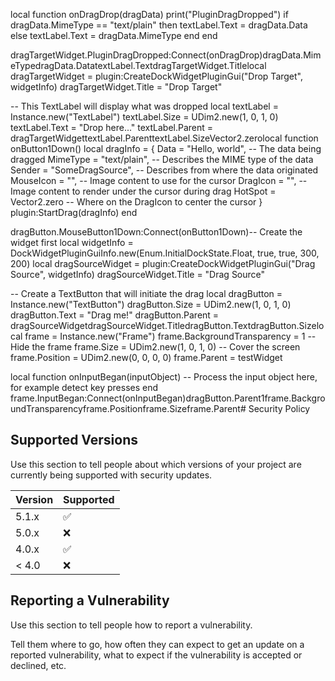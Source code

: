 local function onDragDrop(dragData)
	print("PluginDragDropped")
	if dragData.MimeType == "text/plain" then
		textLabel.Text = dragData.Data
	else
		textLabel.Text = dragData.MimeType
	end
end

dragTargetWidget.PluginDragDropped:Connect(onDragDrop)dragData.MimeTypedragData.DatatextLabel.TextdragTargetWidget.Titlelocal dragTargetWidget = plugin:CreateDockWidgetPluginGui("Drop Target", widgetInfo)
dragTargetWidget.Title = "Drop Target"

-- This TextLabel will display what was dropped
local textLabel = Instance.new("TextLabel")
textLabel.Size = UDim2.new(1, 0, 1, 0)
textLabel.Text = "Drop here..."
textLabel.Parent = dragTargetWidgettextLabel.ParenttextLabel.SizeVector2.zerolocal function onButton1Down()
	local dragInfo = {
		Data = "Hello, world",      -- The data being dragged
		MimeType = "text/plain",    -- Describes the MIME type of the data
		Sender = "SomeDragSource",  -- Describes from where the data originated
		MouseIcon = "",             -- Image content to use for the cursor
		DragIcon = "",              -- Image content to render under the cursor during drag
		HotSpot = Vector2.zero -- Where on the DragIcon to center the cursor
	}
	plugin:StartDrag(dragInfo)
end

dragButton.MouseButton1Down:Connect(onButton1Down)-- Create the widget first
local widgetInfo = DockWidgetPluginGuiInfo.new(Enum.InitialDockState.Float, true, true, 300, 200)
local dragSourceWidget = plugin:CreateDockWidgetPluginGui("Drag Source", widgetInfo)
dragSourceWidget.Title = "Drag Source"

-- Create a TextButton that will initiate the drag
local dragButton = Instance.new("TextButton")
dragButton.Size = UDim2.new(1, 0, 1, 0)
dragButton.Text = "Drag me!"
dragButton.Parent = dragSourceWidgetdragSourceWidget.TitledragButton.TextdragButton.Sizelocal frame = Instance.new("Frame")
frame.BackgroundTransparency = 1  -- Hide the frame
frame.Size = UDim2.new(1, 0, 1, 0)  -- Cover the screen
frame.Position = UDim2.new(0, 0, 0, 0)
frame.Parent = testWidget

local function onInputBegan(inputObject)
	-- Process the input object here, for example detect key presses
end
frame.InputBegan:Connect(onInputBegan)dragButton.Parent1frame.BackgroundTransparencyframe.Positionframe.Sizeframe.Parent# Security Policy

## Supported Versions

Use this section to tell people about which versions of your project are
currently being supported with security updates.

| Version | Supported          |
| ------- | ------------------ |
| 5.1.x   | :white_check_mark: |
| 5.0.x   | :x:                |
| 4.0.x   | :white_check_mark: |
| < 4.0   | :x:                |

## Reporting a Vulnerability

Use this section to tell people how to report a vulnerability.

Tell them where to go, how often they can expect to get an update on a
reported vulnerability, what to expect if the vulnerability is accepted or
declined, etc.
